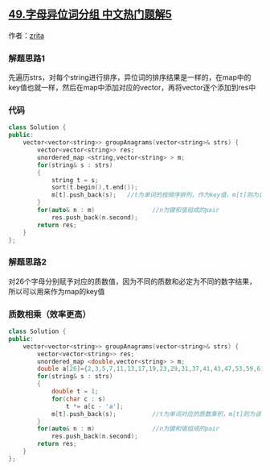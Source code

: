 ## [49.字母异位词分组 中文热门题解5](https://leetcode.cn/problems/group-anagrams/solutions/100000/c-map-stringvectorstring-z-by-zrita)

作者：[zrita](https://leetcode.cn/u/zrita)

### 解题思路1
先遍历strs，对每个string进行排序，异位词的排序结果是一样的，在map中的key值也就一样，然后在map中添加对应的vector，再将vector逐个添加到res中

### 代码

```cpp
class Solution {
public:
    vector<vector<string>> groupAnagrams(vector<string>& strs) {
        vector<vector<string>> res;
        unordered_map <string,vector<string> > m;
        for(string& s : strs)
        {
            string t = s;
            sort(t.begin(),t.end());
            m[t].push_back(s);   //t为单词的按顺序排列，作为key值，m[t]则为该单词的异位词构成的vector，作为value值
        }
        for(auto& n : m)                //n为键和值组成的pair
            res.push_back(n.second);
        return res;
    }
};
```
### 解题思路2
对26个字母分别赋予对应的质数值，因为不同的质数和必定为不同的数字结果，所以可以用来作为map的key值

### 质数相乘（效率更高）

```cpp
class Solution {
public:
    vector<vector<string>> groupAnagrams(vector<string>& strs) {
        vector<vector<string>> res;
        unordered_map <double,vector<string> > m;
        double a[26]={2,3,5,7,11,13,17,19,23,29,31,37,41,43,47,53,59,61,67,71,73,79,83,89,97,101};
        for(string& s : strs)
        {
            double t = 1;
            for(char c : s)
                t *= a[c - 'a'];
            m[t].push_back(s);          //t为单词对应的质数乘积，m[t]则为该单词的异位词构成的vector
        }
        for(auto& n : m)                //n为键和值组成的pair
            res.push_back(n.second);
        return res;
    }
};
```
